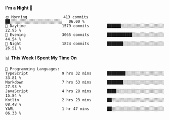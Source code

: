 <!--START_SECTION:waka-->
**I'm a Night 🦉** 

```text
🌞 Morning                413 commits         ██░░░░░░░░░░░░░░░░░░░░░░░   06.00 % 
🌆 Daytime                1579 commits        ██████░░░░░░░░░░░░░░░░░░░   22.95 % 
🌃 Evening                3065 commits        ███████████░░░░░░░░░░░░░░   44.54 % 
🌙 Night                  1824 commits        ███████░░░░░░░░░░░░░░░░░░   26.51 % 
```


📊 **This Week I Spent My Time On** 

```text
💬 Programming Languages: 
TypeScript               9 hrs 32 mins       ████████░░░░░░░░░░░░░░░░░   33.81 % 
Markdown                 7 hrs 53 mins       ███████░░░░░░░░░░░░░░░░░░   27.93 % 
JavaScript               4 hrs 28 mins       ████░░░░░░░░░░░░░░░░░░░░░   15.84 % 
Kotlin                   2 hrs 23 mins       ██░░░░░░░░░░░░░░░░░░░░░░░   08.48 % 
YAML                     1 hr 47 mins        ██░░░░░░░░░░░░░░░░░░░░░░░   06.33 % 
```


<!--END_SECTION:waka-->
